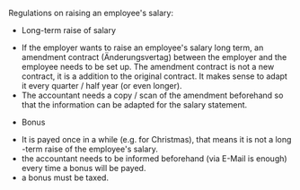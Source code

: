 Regulations on raising an employee's salary:



* Long-term raise of salary

 - If the employer wants to raise an employee's salary long term, an amendment contract (Änderungsvertag) between the employer and the employee needs to be set up. 
The amendment contract is not a new contract, it is a addition to the original contract.
It makes sense to adapt it every quarter / half year (or even longer).
 - The accountant needs a copy / scan of the amendment beforehand so that the information can be adapted for the salary statement. 

* Bonus
 - It is payed once in a while (e.g. for Christmas), that means it is not a long -term raise of the employee's salary.
 - the accountant needs to be informed beforehand (via E-Mail is enough) every time a bonus will be payed.
 - a bonus must be taxed.

